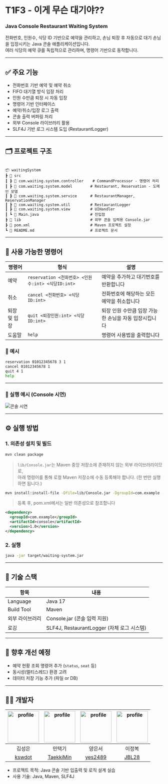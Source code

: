 # T1F3 - 이게 무슨 대기야??

### Java Console Restaurant Waiting System

전화번호, 인원수, 식당 ID 기반으로 예약을 관리하고, 손님 퇴장 후 자동으로 대기 손님을 입장시키는 Java 콘솔 애플리케이션입니다.  
여러 식당의 예약 큐를 독립적으로 관리하며, 명령어 기반으로 동작합니다.

---

## ✅ 주요 기능

- 전화번호 기반 예약 및 예약 취소
- FIFO 대기열 방식 입장 처리
- 인원 수만큼 퇴장 시 자동 입장
- 명령어 기반 인터페이스
- 예약/취소/입장 로그 출력
- 콘솔 출력 버퍼링 처리
- 외부 Console 라이브러리 활용
- SLF4J 기반 로그 시스템 도입 (RestaurantLogger)

---

## 🗂️ 프로젝트 구조

```

📦 waitingSystem
┣ 📂 src
┃ ┣ 📂 com.waiting.system.controller    # CommandProcessor - 명령어 처리
┃ ┣ 📂 com.waiting.system.model        # Restaurant, Reservation - 도메인 모델
┃ ┣ 📂 com.waiting.system.service      # RestaurantManager, ReservationManager
┃ ┣ 📂 com.waiting.system.util         # RestaurantLogger
┃ ┣ 📂 com.waiting.system.view         # UIHandler
┃ ┗ 📜 Main.java                       # 진입점
┣ 📂 lib                               # 외부 콘솔 입력용 Console.jar
┣ 📜 pom.xml                           # Maven 프로젝트 설정
┗ 📜 README.md                         # 프로젝트 문서

```

---

## 💬 사용 가능한 명령어

| 명령어       | 형식                                               | 설명                                                  |
| ------------ | -------------------------------------------------- | ----------------------------------------------------- |
| 예약         | `reservation <전화번호> <인원수:int> <식당ID:int>` | 예약을 추가하고 대기번호를 반환합니다                 |
| 취소         | `cancel <전화번호> <식당ID:int>`                   | 전화번호에 해당하는 모든 예약을 취소합니다            |
| 퇴장 및 입장 | `quit <퇴장인원:int> <식당ID:int>`                 | 퇴장 인원 수만큼 입장 가능한 손님을 자동 입장시킵니다 |
| 도움말       | `help`                                             | 명령어 사용법을 출력합니다                            |

### 📌 예시

```bash
reservation 01012345678 3 1
cancel 01012345678 1
quit 4 1
help
```

---

### 🎥 실행 예시 (Console 시연)

![콘솔 시연]()

---

## ⚙️ 실행 방법

### 1. 의존성 설치 및 빌드

```bash
mvn clean package
```

> `lib/Console.jar`는 Maven 중앙 저장소에 존재하지 않는 외부 라이브러리이므로,  
> 아래 명령어를 통해 로컬 Maven 저장소에 수동 등록해야 합니다. (한 번만 실행하면 됩니다.)

```bash
mvn install:install-file -Dfile=lib/Console.jar -DgroupId=com.example -DartifactId=console -Dversion=1.0 -Dpackaging=jar
```

> 등록 후, pom.xml에서는 일반 의존성으로 참조합니다

```xml
<dependency>
  <groupId>com.example</groupId>
  <artifactId>console</artifactId>
  <version>1.0</version>
</dependency>
```

### 2. 실행

```bash
java -jar target/waiting-system.jar
```

---

## 🔧 기술 스택

| 항목            | 내용                                       |
| --------------- | ------------------------------------------ |
| Language        | Java 17                                    |
| Build Tool      | Maven                                      |
| 외부 라이브러리 | Console.jar (콘솔 입력 지원)               |
| 로깅            | SLF4J, RestaurantLogger (자체 로그 시스템) |

---

## 🚀 향후 개선 예정

- 예약 현황 조회 명령어 추가 (`status`, `seat` 등)
- 동시성(멀티스레드) 환경 고려
- 데이터 저장 기능 추가 (파일 or DB)

---

## 👨‍💻 개발자

| <img alt="profile" src ="https://github.com/kswdot.png" width ="100px"> | <img alt="profile" src ="https://github.com/TaekkiMin.png" width ="100px"> | <img alt="profile" src ="https://github.com/yes2489.png" width ="100px"> | <img alt="profile" src ="https://github.com/JBL28.png" width ="100px"> |
| :---------------------------------------------------------------------: | :------------------------------------------------------------------------: | :----------------------------------------------------------------------: | :--------------------------------------------------------------------: |
|                                 김성은                                  |                                   민택기                                   |                                  양은서                                  |                                 이정복                                 |
|                   [kswdot](https://github.com/kswdot)                   |                 [TaekkiMin](https://github.com/TaekkiMin)                  |                  [yes2489](https://github.com/yes2489)                   |                   [JBL28](https://github.com/JBL28)                    |

- 프로젝트 목적: Java 콘솔 기반 입출력 및 로직 설계 실습
- 사용 기술: Java, Maven, SLF4J
